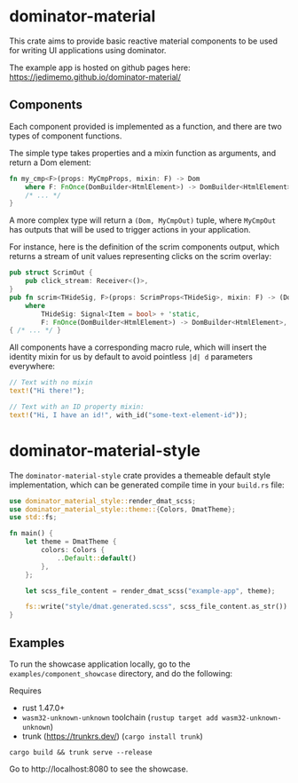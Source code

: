 # dominator-material

This crate aims to provide  basic reactive material components to be used for writing UI applications using dominator.

The example app is hosted on github pages here:
<a href='https://jedimemo.github.io/dominator-material/' target=top>https://jedimemo.github.io/dominator-material/ </a>

## Components
Each component provided is implemented as a function, and there are two types of component functions.

The simple type takes properties and a mixin function as arguments, and return a Dom element:

```rust
fn my_cmp<F>(props: MyCmpProps, mixin: F) -> Dom
    where F: FnOnce(DomBuilder<HtmlElement>) -> DomBuilder<HtmlElement> { 
    /* ... */
}
```

A more complex type will return a ```(Dom, MyCmpOut)``` tuple, where `MyCmpOut` has outputs that will be used to trigger actions in your application.

For instance, here is the definition of the scrim components output, which returns a stream of unit values representing clicks on the scrim overlay:

```rust
pub struct ScrimOut {
    pub click_stream: Receiver<()>,
}
pub fn scrim<THideSig, F>(props: ScrimProps<THideSig>, mixin: F) -> (Dom, ScrimOut)
    where
        THideSig: Signal<Item = bool> + 'static,
        F: FnOnce(DomBuilder<HtmlElement>) -> DomBuilder<HtmlElement>,
{ /* ... */ }
```

All components have a corresponding macro rule, which will insert the identity mixin for us by default to avoid pointless ```|d| d``` parameters everywhere:

```rust
// Text with no mixin
text!("Hi there!");

// Text with an ID property mixin:
text!("Hi, I have an id!", with_id("some-text-element-id"));
```


# dominator-material-style

The `dominator-material-style` crate provides a themeable default style implementation, which can be generated compile time in your `build.rs` file:

```rust
use dominator_material_style::render_dmat_scss;
use dominator_material_style::theme::{Colors, DmatTheme};
use std::fs;

fn main() {
    let theme = DmatTheme {
        colors: Colors {
            ..Default::default()
        },
    };

    let scss_file_content = render_dmat_scss("example-app", theme);

    fs::write("style/dmat.generated.scss", scss_file_content.as_str()).unwrap();
}
```

## Examples

To run the showcase application locally, go to the `examples/component_showcase` directory, and do the following:

Requires 
* rust 1.47.0+ 
* `wasm32-unknown-unknown` toolchain (`rustup target add wasm32-unknown-unknown`)
* trunk (https://trunkrs.dev/) (`cargo install trunk`)

```
cargo build && trunk serve --release
``` 

Go to http://localhost:8080 to see the showcase.
